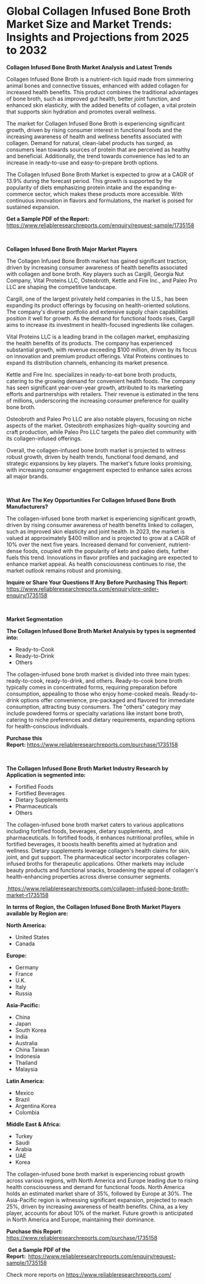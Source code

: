 <p><h1>Global Collagen Infused Bone Broth Market Size and Market Trends: Insights and Projections from 2025 to 2032</h1></p><p><strong>Collagen Infused Bone Broth Market Analysis and Latest Trends</strong></p>
<p><p>Collagen Infused Bone Broth is a nutrient-rich liquid made from simmering animal bones and connective tissues, enhanced with added collagen for increased health benefits. This product combines the traditional advantages of bone broth, such as improved gut health, better joint function, and enhanced skin elasticity, with the added benefits of collagen, a vital protein that supports skin hydration and promotes overall wellness.</p><p>The market for Collagen Infused Bone Broth is experiencing significant growth, driven by rising consumer interest in functional foods and the increasing awareness of health and wellness benefits associated with collagen. Demand for natural, clean-label products has surged, as consumers lean towards sources of protein that are perceived as healthy and beneficial. Additionally, the trend towards convenience has led to an increase in ready-to-use and easy-to-prepare broth options.</p><p>The Collagen Infused Bone Broth Market is expected to grow at a CAGR of 13.9% during the forecast period. This growth is supported by the popularity of diets emphasizing protein intake and the expanding e-commerce sector, which makes these products more accessible. With continuous innovation in flavors and formulations, the market is poised for sustained expansion.</p></p>
<p><strong>Get a Sample PDF of the Report:&nbsp;</strong> <a href="https://www.reliableresearchreports.com/enquiry/request-sample/1735158?utm_campaign=3110&utm_medium=2&utm_source=Github&utm_content=ia&utm_term=25032025&utm_id=collagen-infused-bone-broth">https://www.reliableresearchreports.com/enquiry/request-sample/1735158</a></p>
<p>&nbsp;</p>
<p><strong>Collagen Infused Bone Broth Major Market Players</strong></p>
<p><p>The Collagen Infused Bone Broth market has gained significant traction, driven by increasing consumer awareness of health benefits associated with collagen and bone broth. Key players such as Cargill, Georgia Nut Company, Vital Proteins LLC, Osteobroth, Kettle and Fire Inc., and Paleo Pro LLC are shaping the competitive landscape.</p><p>Cargill, one of the largest privately held companies in the U.S., has been expanding its product offerings by focusing on health-oriented solutions. The company's diverse portfolio and extensive supply chain capabilities position it well for growth. As the demand for functional foods rises, Cargill aims to increase its investment in health-focused ingredients like collagen.</p><p>Vital Proteins LLC is a leading brand in the collagen market, emphasizing the health benefits of its products. The company has experienced substantial growth, with revenue exceeding $100 million, driven by its focus on innovation and premium product offerings. Vital Proteins continues to expand its distribution channels, enhancing its market presence.</p><p>Kettle and Fire Inc. specializes in ready-to-eat bone broth products, catering to the growing demand for convenient health foods. The company has seen significant year-over-year growth, attributed to its marketing efforts and partnerships with retailers. Their revenue is estimated in the tens of millions, underscoring the increasing consumer preference for quality bone broth.</p><p>Osteobroth and Paleo Pro LLC are also notable players, focusing on niche aspects of the market. Osteobroth emphasizes high-quality sourcing and craft production, while Paleo Pro LLC targets the paleo diet community with its collagen-infused offerings.</p><p>Overall, the collagen-infused bone broth market is projected to witness robust growth, driven by health trends, functional food demand, and strategic expansions by key players. The market's future looks promising, with increasing consumer engagement expected to enhance sales across all major brands.</p></p>
<p>&nbsp;</p>
<p><strong>What Are The Key Opportunities For Collagen Infused Bone Broth Manufacturers?</strong></p>
<p><p>The collagen-infused bone broth market is experiencing significant growth, driven by rising consumer awareness of health benefits linked to collagen, such as improved skin elasticity and joint health. In 2023, the market is valued at approximately $400 million and is projected to grow at a CAGR of 10% over the next five years. Increased demand for convenient, nutrient-dense foods, coupled with the popularity of keto and paleo diets, further fuels this trend. Innovations in flavor profiles and packaging are expected to enhance market appeal. As health consciousness continues to rise, the market outlook remains robust and promising.</p></p>
<p><strong>Inquire or Share Your Questions If Any Before Purchasing This Report:</strong> <a href="https://www.reliableresearchreports.com/enquiry/pre-order-enquiry/1735158?utm_campaign=3110&utm_medium=2&utm_source=Github&utm_content=ia&utm_term=25032025&utm_id=collagen-infused-bone-broth">https://www.reliableresearchreports.com/enquiry/pre-order-enquiry/1735158</a></p>
<p>&nbsp;</p>
<p><strong>Market Segmentation</strong></p>
<p><strong>The Collagen Infused Bone Broth Market Analysis by types is segmented into:</strong></p>
<p><ul><li>Ready-to-Cook</li><li>Ready-to-Drink</li><li>Others</li></ul></p>
<p><p>The collagen-infused bone broth market is divided into three main types: ready-to-cook, ready-to-drink, and others. Ready-to-cook bone broth typically comes in concentrated forms, requiring preparation before consumption, appealing to those who enjoy home-cooked meals. Ready-to-drink options offer convenience, pre-packaged and flavored for immediate consumption, attracting busy consumers. The "others" category may include powdered forms or specialty variations like instant bone broth, catering to niche preferences and dietary requirements, expanding options for health-conscious individuals.</p></p>
<p><strong>Purchase this Report:&nbsp;</strong><a href="https://www.reliableresearchreports.com/purchase/1735158?utm_campaign=3110&utm_medium=2&utm_source=Github&utm_content=ia&utm_term=25032025&utm_id=collagen-infused-bone-broth">https://www.reliableresearchreports.com/purchase/1735158</a></p>
<p>&nbsp;</p>
<p><strong>The Collagen Infused Bone Broth Market Industry Research by Application is segmented into:</strong></p>
<p><ul><li>Fortified Foods</li><li>Fortified Beverages</li><li>Dietary Supplements</li><li>Pharmaceuticals</li><li>Others</li></ul></p>
<p><p>The collagen-infused bone broth market caters to various applications including fortified foods, beverages, dietary supplements, and pharmaceuticals. In fortified foods, it enhances nutritional profiles, while in fortified beverages, it boosts health benefits aimed at hydration and wellness. Dietary supplements leverage collagen's health claims for skin, joint, and gut support. The pharmaceutical sector incorporates collagen-infused broths for therapeutic applications. Other markets may include beauty products and functional snacks, broadening the appeal of collagen's health-enhancing properties across diverse consumer segments.</p></p>
<p><a href="https://www.reliableresearchreports.com/collagen-infused-bone-broth-market-r1735158?utm_campaign=3110&utm_medium=2&utm_source=Github&utm_content=ia&utm_term=25032025&utm_id=collagen-infused-bone-broth">&nbsp;https://www.reliableresearchreports.com/collagen-infused-bone-broth-market-r1735158</a></p>
<p><strong>In terms of Region, the Collagen Infused Bone Broth Market Players available by Region are:</strong></p>
<p>
    <p> <strong> North America: </strong>
        <ul>
            <li>United States</li>
            <li>Canada</li>
        </ul>
        </p> 
    <p> <strong> Europe: </strong>
        <ul>
            <li>Germany</li>
            <li>France</li>
            <li>U.K.</li>
            <li>Italy</li>
            <li>Russia</li>
        </ul>
        </p> 
    <p> <strong> Asia-Pacific: </strong>
        <ul>
            <li>China</li>
            <li>Japan</li>
            <li>South Korea</li>
            <li>India</li>
            <li>Australia</li>
            <li>China Taiwan</li>
            <li>Indonesia</li>
            <li>Thailand</li>
            <li>Malaysia</li>
        </ul>
        </p> 
    <p> <strong> Latin America: </strong>
        <ul>
            <li>Mexico</li>
            <li>Brazil</li>
            <li>Argentina Korea</li>
            <li>Colombia</li>
        </ul>
        </p> 
    <p> <strong> Middle East & Africa: </strong>
        <ul>
            <li>Turkey</li>
            <li>Saudi</li>
            <li>Arabia</li>
            <li>UAE</li>
            <li>Korea</li>
        </ul>
    </p>
    </p>
<p><p>The collagen-infused bone broth market is experiencing robust growth across various regions, with North America and Europe leading due to rising health consciousness and demand for functional foods. North America holds an estimated market share of 35%, followed by Europe at 30%. The Asia-Pacific region is witnessing significant expansion, projected to reach 25%, driven by increasing awareness of health benefits. China, as a key player, accounts for about 10% of the market. Future growth is anticipated in North America and Europe, maintaining their dominance.</p></p>
<p><strong>Purchase this Report: </strong><a href="https://www.reliableresearchreports.com/purchase/1735158?utm_campaign=3110&utm_medium=2&utm_source=Github&utm_content=ia&utm_term=25032025&utm_id=collagen-infused-bone-broth">https://www.reliableresearchreports.com/purchase/1735158</a></p>
<p>&nbsp;<strong>Get a Sample PDF of the Report:&nbsp;&nbsp;</strong><a href="https://www.reliableresearchreports.com/enquiry/request-sample/1735158?utm_campaign=3110&utm_medium=2&utm_source=Github&utm_content=ia&utm_term=25032025&utm_id=collagen-infused-bone-broth">https://www.reliableresearchreports.com/enquiry/request-sample/1735158</a></p>
<p><strong></strong></p>
<p>Check more reports on <a href="https://www.reliableresearchreports.com/?utm_campaign=3110&utm_medium=2&utm_source=Github&utm_content=ia&utm_term=25032025&utm_id=collagen-infused-bone-broth">https://www.reliableresearchreports.com/</a></p>